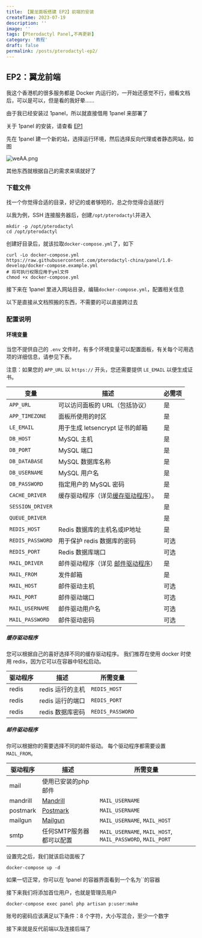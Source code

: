 ```yaml
---
title: 【翼龙面板搭建 EP2】前端的安装
createTime: 2023-07-19
description: ''
image: ''
tags: [Pterodactyl Panel,不再更新]
category: '教程'
draft: false 
permalink: /posts/pterodactyl-ep2/
---
```

## EP2：翼龙前端

我这个香港机的很多服务都是 Docker 内运行的，一开始还感觉不行，细看文档后，可以是可以，但是看的我好晕……

由于我已经安装过 1panel，所以就直接借用 1panel 来部署了

关于 1panel 的安装，请查看 [EP1](/posts/pterodactyl-ep1)

先在 1panel 建一个新的站，选择运行环境，然后选择反向代理或者静态网站，如图

![weAA.png](https://img.yiair.cc/images/weAA.png)

其他东西就根据自己的需求来填就好了

### 下载文件

找一个你觉得合适的目录，好记的或者够短的，总之你觉得合适就行

以我为例，SSH 连接服务器后，创建`/opt/pterodactyl`并进入

```
mkdir -p /opt/pterodactyl
cd /opt/pterodactyl
```
创建好目录后，就该拉取`docker-compose.yml`了，如下

```
curl -Lo docker-compose.yml https://raw.githubusercontent.com/pterodactyl-china/panel/1.0-develop/docker-compose.example.yml
# 将可执行权限应用于yml文件
chmod +x docker-compose.yml
```

接下来在 1panel 里进入网站目录，编辑`docker-compose.yml`，配置相关信息

以下是直接从文档照搬的东西，不需要的可以直接跨过去

### 配置说明
#### 环境变量
当您不提供自己的 `.env` 文件时，有多个环境变量可以配置面板，有关每个可用选项的详细信息，请参见下表。

注意：如果您的 `APP_URL` 以 `https://` 开头，您还需要提供 `LE_EMAIL` 以便生成证书。

| 变量               | 描述                           | 必需项 |
|------------------|------------------------------|-----|
| `APP_URL`        | 可以访问面板的 URL（包括协议）            | 是   |
| `APP_TIMEZONE`   | 面板所使用的时区                     | 是   |
| `LE_EMAIL`       | 用于生成 letsencrypt 证书的邮箱       | 是   |
| `DB_HOST`        | MySQL 主机                     | 是   |
| `DB_PORT`        | MySQL 端口                     | 是   |
| `DB_DATABASE`    | MySQL 数据库名称                  | 是   |
| `DB_USERNAME`    | MySQL 用户名                    | 是   |
| `DB_PASSWORD`    | 指定用户的 MySQL 密码               | 是   |
| `CACHE_DRIVER`   | 缓存驱动程序（详见[缓存驱动程序](#缓存驱动程序)）。 | 是   |
| `SESSION_DRIVER` |                              | 是   |
| `QUEUE_DRIVER`   |                              | 是   |
| `REDIS_HOST`     | Redis 数据库的主机名或IP地址            | 是   |
| `REDIS_PASSWORD` | 用于保护 redis 数据库的密码            | 可选  |
| `REDIS_PORT`     | Redis 数据库端口                | 可选  |
| `MAIL_DRIVER`    | 邮件驱动程序（详见 [邮件驱动程序](#邮件驱动程序)） | 是   |
| `MAIL_FROM`      | 发件邮箱                         | 是   |
| `MAIL_HOST`      | 邮件驱动主机                       | 可选  |
| `MAIL_PORT`      | 邮件驱动端口                       | 可选  |
| `MAIL_USERNAME`  | 邮件驱动用户名                     | 可选  |
| `MAIL_PASSWORD`  | 邮件驱动密码                       | 可选  |

##### 缓存驱动程序
您可以根据自己的喜好选择不同的缓存驱动程序。
我们推荐在使用 docker 时使用 redis，因为它可以在容器中轻松启动。

| 驱动程序   | 描述                                 | 所需变量                                               |
| -------- | ------------------------------------ | ------------------------------------------------------ |
| redis    | redis 运行的主机          | `REDIS_HOST`                                           |
| redis    | redis 运行的端口             | `REDIS_PORT`                                           |
| redis    | redis 数据库密码              | `REDIS_PASSWORD`                                       |

#####  邮件驱动程序
你可以根据你的需要选择不同的邮件驱动。
每个驱动程序都需要设置 `MAIL_FROM`。

| 驱动程序   | 描述                                 | 所需变量                                                       |
| -------- | ------------------------------------ | ------------------------------------------------------------- |
| mail     | 使用已安装的php邮件                   |                                                               |
| mandrill | [Mandrill](http://www.mandrill.com/) | `MAIL_USERNAME`                                               |
| postmark | [Postmark](https://postmarkapp.com/) | `MAIL_USERNAME`                                               |
| mailgun  | [Mailgun](https://www.mailgun.com/)  | `MAIL_USERNAME`, `MAIL_HOST`                                  |
| smtp     | 任何SMTP服务器都可以配置               | `MAIL_USERNAME`, `MAIL_HOST`, `MAIL_PASSWORD`, `MAIL_PORT`    |

设置完之后，我们就该启动面板了

```
docker-compose up -d
```

如果一切正常，你可以在 1panel 的容器界面看到一个名为``的容器

接下来我们将添加首位用户，也就是管理员用户

```
docker-compose exec panel php artisan p:user:make
```

账号的密码应该满足以下条件：8 个字符，大小写混合，至少一个数字

接下来就是反代前端以及连接后端了